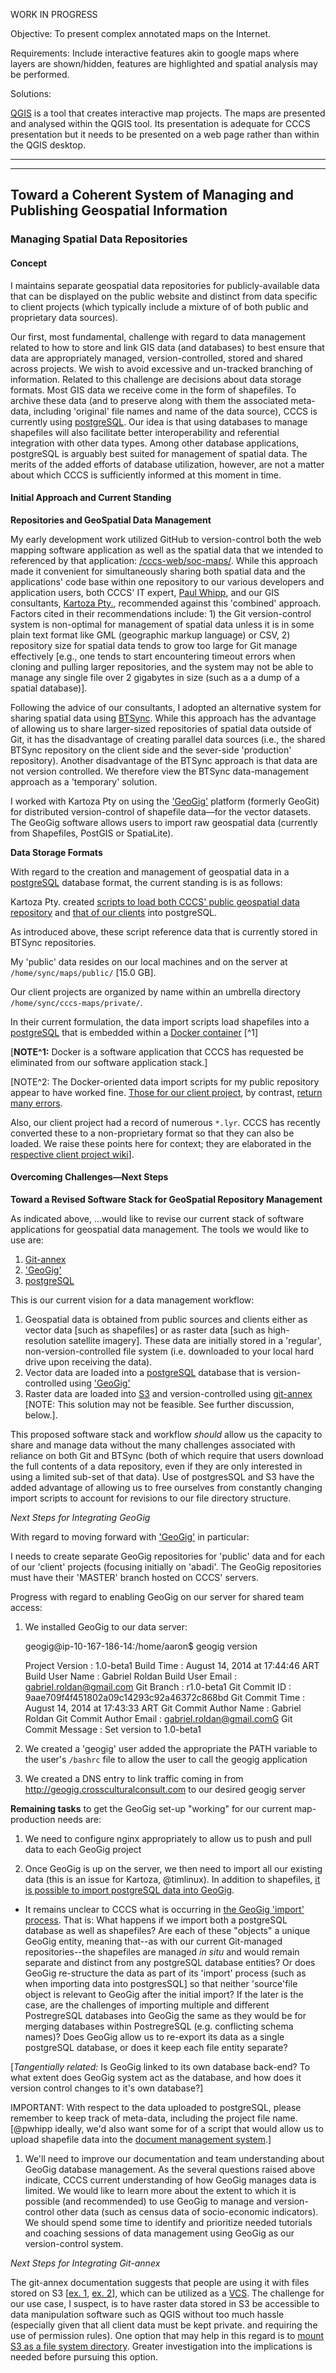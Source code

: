 WORK IN PROGRESS

Objective: To present complex annotated maps on the Internet.

Requirements: Include interactive features akin to google maps where layers are shown/hidden, features are highlighted and spatial analysis may be performed.

Solutions:

[QGIS](http://www.qgis.org/en/site/) is a tool that creates interactive map projects. The maps are presented and analysed within the QGIS tool. Its presentation is adequate for CCCS presentation but it needs to be presented on a web page rather than within the QGIS desktop.


---



----

## Toward a Coherent System of Managing and Publishing Geospatial Information

### Managing Spatial Data Repositories

#### Concept

I maintains separate geospatial data repositories for publicly-available data that can be displayed on the public website and distinct from data specific to client projects (which typically include a mixture of of both public and proprietary data sources).


Our first, most fundamental, challenge with regard to data management related to how to store and link GIS data (and databases) to best ensure that data are appropriately managed, version-controlled, stored and shared across projects. We wish to avoid excessive and un-tracked branching of information. Related to this challenge are decisions about data storage formats. Most GIS data we receive come in the form of shapefiles. To archive these data (and to preserve along with them the associated meta-data, including 'original' file names and name of the data source), CCCS is currently using [postgreSQL](http://www.postgresql.org/).  Our idea is that using databases to manage shapefiles will also facilitate better interoperability and referential integration with other data types. Among other database applications, postgreSQL is arguably best suited for management of spatial data. The merits of the added efforts of database utilization, however, are not a matter about which CCCS is sufficiently informed at this moment in time.


#### Initial Approach and Current Standing


**Repositories and GeoSpatial Data Management**

My early development work utilized GitHub to version-control both the web mapping software application as well as the spatial data that we intended to referenced by that application: [/cccs-web/soc-maps/](https://github.com/cccs-web/soc-maps).  While this approach made it convenient for simultaneously sharing both spatial data and the applications' code base within one repository to our various developers and application users, both CCCS' IT expert, [Paul Whipp](http://www.paulwhippconsulting.com/), and our GIS consultants, [Kartoza Pty.](http://kartoza.com/), recommended against this 'combined' approach. Factors cited in their recommendations include: 1) the Git version-control system is non-optimal for management of spatial data unless it is in some plain text format like GML (geographic markup language) or CSV, 2) repository size for spatial data tends to grow too large for Git manage effectively [e.g., one tends to start encountering timeout errors when cloning and pulling larger repositories, and the system may not be able to manage any single file over 2 gigabytes in size (such as a a dump of a spatial database)].

Following the advice of our consultants, I adopted an alternative system for sharing spatial data using [BTSync](https://www.btsync.com/en/).  While this approach has the advantage of allowing us to share larger-sized repositories of spatial data outside of Git, it has the disadvantage of creating parallel data sources (i.e., the shared BTSync repository on the client side and the sever-side 'production' repository).  Another disadvantage of the BTSync approach is that data are not version controlled.  We therefore view the BTSync data-management approach as a 'temporary' solution.

I worked with Kartoza Pty on using the ['GeoGig'](http://geogig.org/) platform (formerly GeoGit) for distributed version-control of shapefile data&mdash;for the vector datasets. The GeoGig software allows users to import raw geospatial data (currently from Shapefiles, PostGIS or SpatiaLite).



**Data Storage Formats**

With regard to the creation and management of geospatial data in a [postgreSQL](http://www.postgresql.org/) database format, the current standing is is as follows:

Kartoza Pty. created [scripts to load both CCCS' public geospatial data repository](https://github.com/cccs-web/soc-maps/blob/master/public_loader.sh) and [that of our clients](http://gitlab.crossculturalconsult.com/abadi/esms-maps/blob/master/loader.sh) into postgreSQL.

As introduced above, these script reference data that is currently stored in BTSync repositories.

My 'public' data resides on our local machines and on the server at `/home/sync/maps/public/` [15.0 GB]. 

Our client projects are organized by name within an umbrella directory `/home/sync/cccs-maps/private/`.


In their current formulation, the data import scripts load shapefiles into a [postgreSQL](http://www.postgresql.org/) that is embedded within a [Docker container](https://www.docker.com/) [^1] 


[**NOTE^1:** Docker is a software application that CCCS has requested be eliminated from our software application stack.]

[NOTE^2: The Docker-oriented data import scripts for my public repository appear to have worked fine. [Those for our client project](http://gitlab.crossculturalconsult.com/abadi/esms-maps/blob/master/loader.sh), by contrast, [return many errors](http://gitlab.crossculturalconsult.com/abadi/esms-maps/blob/master/error-report.txt).  

Also, our client project had a record of numerous `*.lyr`.  CCCS has recently converted these to a non-proprietary format so that they can also be loaded. We raise these points here for context; they are elaborated in the [respective client project wiki]()].


#### Overcoming Challenges&mdash;Next Steps


**Toward a Revised Software Stack for GeoSpatial Repository Management**

As indicated above, ...would like to revise our current stack of software applications for geospatial data management. The tools we would like to use are:

1. [Git-annex](http://git-annex.branchable.com/)
2. ['GeoGig'](http://geogig.org/)
3. [postgreSQL](http://www.postgresql.org/) 


This is our current vision for a data management workflow:

1. Geospatial data is obtained from public sources and clients either as vector data [such as shapefiles] or as raster data [such as high-resolution satellite imagery]. These data are initially stored in a 'regular', non-version-controlled file system (i.e. downloaded to your local hard drive upon receiving the data).
1. Vector data are loaded into a [postgreSQL](http://www.postgresql.org/) database that is version-controlled using ['GeoGig'](http://geogig.org/)
1. Raster data are loaded into [S3](http://aws.amazon.com/s3/) and version-controlled using [git-annex](https://git-annex.branchable.com/) [NOTE: This solution may not be feasible. See further discussion, below.].

This proposed software stack and workflow *should* allow us the capacity to share and manage data without the many challenges associated with reliance on both Git and BTSync (both of which require that users download the full contents of a data repository, even if they are only interested in using a limited sub-set of that data). Use of postgresSQL and S3 have the added advantage of allowing us to free ourselves from constantly changing import scripts to account for revisions to our file directory structure.


*Next Steps for Integrating GeoGig*

With regard to moving forward with ['GeoGig'](http://geogig.org/) in particular:

I needs to create separate GeoGig repositories for 'public' data and for each of our 'client' projects (focusing initially on 'abadi'. The GeoGig repositories must have their 'MASTER' branch hosted on CCCS' servers. 

Progress with regard to enabling GeoGig on our server for shared team access:

   1. We installed GeoGig to our data server:<br />

		geogig@ip-10-167-186-14:/home/aaron$ geogig version

		Project Version : 1.0-beta1
		Build Time : August 14, 2014 at 17:44:46 ART
		Build User Name : Gabriel Roldan
		Build User Email : gabriel.roldan@gmail.com
		Git Branch : r1.0-beta1
		Git Commit ID : 9aae709f4f451802a09c14293c92a46372c868bd
		Git Commit Time : August 14, 2014 at 17:43:33 ART
		Git Commit Author Name : Gabriel Roldan
		Git Commit Author Email : gabriel.roldan@gmail.comG
		Git Commit Message : Set version to 1.0-beta1


   1.  We created a 'geogig' user added the appropriate the PATH variable to the user's `/bashrc` file to allow the user to call the geogig application
   1. We created a DNS entry to link traffic coming in from http://geogig.crossculturalconsult.com to our desired geogig server

**Remaining tasks** to get the GeoGig set-up "working" for our current map-production needs are:

   1. We need to configure nginx appropriately to allow us to push and pull data to each GeoGig project

   1. Once GeoGig is up on the server, we then need to import all our existing data (this is an issue for Kartoza, @timlinux).  In addition to shapefiles, [it is possible to import postgreSQL data into GeoGig](http://geogig.org/workshop/workshop.html).
   * It remains unclear to CCCS what is occurring in [the GeoGig 'import' process](http://geogig.org/docs/data/import.html).  That is: What happens if we import both a postgreSQL database as well as shapefiles?  Are each of these "objects" a unique GeoGig entity, meaning that--as with our current Git-managed repositories--the shapefiles are managed *in situ* and would remain separate and distinct from any postgreSQL database entities? Or does GeoGig re-structure the data as part of its 'import' process (such as when importing data into postgresSQL] so that neither 'source'file object is relevant to GeoGig after the initial import? If the later is the case, are the challenges of importing multiple and different PostregreSQL databases into GeoGig the same as they would be for merging databases within PostregreSQL (e.g. conflicting schema names)?  Does GeoGig allow us to re-export its data as a single postgreSQL database, or does it keep each file entity separate?

[*Tangentially related:* Is GeoGig linked to its own database back-end? To what extent does GeoGig system act as the database, and how does it version control changes to it's own database?]

IMPORTANT: With respect to the data uploaded to postgreSQL, please remember to keep track of meta-data, including the project file name. [@pwhipp ideally, we'd also want some for of a script that would allow us to upload shapefile data into the [document management system](https://github.com/cccs-web/docmeta).]

   1. We'll need to improve our documentation and team understanding about GeoGig database management. As the several questions raised above indicate, CCCS current understanding of how GeoGig manages data is limited. We would like to learn more about the extent to which it is possible (and recommended) to use GeoGig to manage and version-control other data (such as census data of socio-economic indicators). We should spend some time to identify and prioritize needed tutorials and coaching sessions of data management using GeoGig as our version-control system.

*Next Steps for Integrating Git-annex*

The git-annex documentation suggests that people are using it with files stored on S3 [[ex. 1](http://git-annex.branchable.com/special_remotes/S3/), [ex. 2](http://git-annex.branchable.com/tips/using_Amazon_S3/)], which can be utilized as a [VCS](http://en.wikipedia.org/wiki/Revision_control).  The challenge for our use case, I suspect, is to have raster data stored in S3 be accessible to data manipulation software such as QGIS without too much hassle (especially given that all client data must be kept private. and requiring the use of permission rules). One option that may help in this regard is to [mount S3 as a file system directory](http://juliensimon.blogspot.com/2013/08/howto-aws-mount-s3-buckets-from-linux.html). Greater investigation into the implications is needed before pursuing this option.


